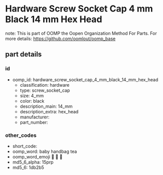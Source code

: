 # Hardware Screw Socket Cap 4 mm Black 14 mm Hex Head  

note: This is part of OOMP the Oopen Organization Method For Parts. For more details: https://github.com/oomlout/oomp_base

##  part details





### id
* oomp_id: hardware_screw_socket_cap_4_mm_black_14_mm_hex_head
  * classification: hardware
  * type: screw_socket_cap
  * size: 4_mm
  * color: black
  * description_main: 14_mm
  * description_extra: hex_head
  * manufacturer: 
  * part_number: 

### other_codes
* short_code: 
* oomp_word: baby handbag tea
* oomp_word_emoji :baby: :handbag: :tea:
* md5_6_alpha: 15prp
* md5_6: 1db2b5